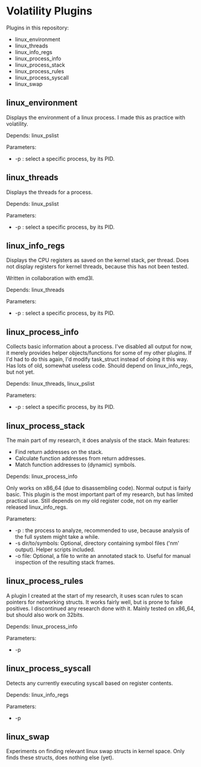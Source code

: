 Volatility Plugins
==================

Plugins in this repository:

 - linux_environment
 - linux_threads
 - linux_info_regs
 - linux_process_info
 - linux_process_stack
 - linux_process_rules
 - linux_process_syscall
 - linux_swap

linux_environment
-----------------

Displays the environment of a linux process. I made this as practice with volatility.

Depends: linux_pslist

Parameters:
 - -p <PID>: select a specific process, by its PID.

linux_threads
-------------

Displays the threads for a process.

Depends: linux_pslist

Parameters:
 - -p <PID>: select a specific process, by its PID.


linux_info_regs
---------------

Displays the CPU registers as saved on the kernel stack, per thread.
Does not display registers for kernel threads, because this has not been tested.

Written in collaboration with emd3l.

Depends: linux_threads

Parameters:
 - -p <PID>: select a specific process, by its PID.


linux_process_info
------------------

Collects basic information about a process. I've disabled all output
for now, it merely provides helper objects/functions for some of my
other plugins. If I'd had to do this again, I'd modify task_struct
instead of doing it this way. Has lots of old, somewhat useless code.
Should depend on linux_info_regs, but not yet.

Depends: linux_threads, linux_pslist

Parameters:
 - -p <PID>: select a specific process, by its PID.


linux_process_stack
-------------------

The main part of my research, it does analysis of the stack. Main features:
 - Find return addresses on the stack.
 - Calculate function addresses from return addresses.
 - Match function addresses to (dynamic) symbols.

Depends: linux_process_info

Only works on x86_64 (due to disassembling code). Normal output is fairly basic. This plugin is the most important
part of my research, but has limited practical use. Still depends on my old register code, not on my earlier released
linux_info_regs.

Parameters:
 - -p <PID>: the process to analyze, recommended to use, because analysis of the full system might take a while.
 - -s dir/to/symbols: Optional, directory containing symbol files ('nm' output). Helper scripts included.
 - -o file: Optional, a file to write an annotated stack to. Useful for manual inspection of the resulting stack frames.


linux_process_rules
-------------------

A plugin I created at the start of my research, it uses scan rules
to scan pointers for networking structs. It works fairly well, but is
prone to false positives. I discontinued any research done with it.
Mainly tested on x86_64, but should also work on 32bits.

Depends: linux_process_info

Parameters: 
 - -p <PID>


linux_process_syscall
---------------------

Detects any currently executing syscall based on register contents. 

Depends: linux_info_regs

Parameters: 
 - -p <PID>


linux_swap
----------

Experiments on finding relevant linux swap structs in kernel space. Only finds these structs, does nothing else (yet).
